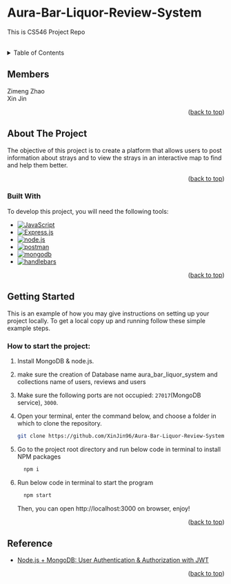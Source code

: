 # Aura-Bar-Liquor-Review-System 
This is CS546 Project Repo

<a name="readme-top"></a>

<br />
<!-- <div align="center">
  <a href="">
    <img src="logo.png" alt="Logo" width="600" >
  </a>

  <h3 align="center">This is CS546 Project Repo</h3>

  <p align="center">
    Allowing User to Choose Favoriate Events with Integrating Eventbrite API
    <br />
  </p>
</div> -->

<!-- TABLE OF CONTENTS -->
<details>
  <summary>Table of Contents</summary>
  <ol>
    <li><a href="#members">Members</li>
    <li>
      <a href="#about-the-project">About The Project</a>
      <ul>
        <li><a href="#built-with">Built With</a></li>
      </ul>
    </li>
    <li>
      <a href="#getting-started">Getting Started</a>
    </li>
    <li><a href="#database">Database</a></li>
    <li><a href="#contact">Contact</a></li>
    <li><a href="#reference">Reference</a></li>
  </ol>
</details>

<!-- Members -->

## Members

<div align="left">
Zimeng Zhao <br/>Xin Jin
</div>

<p align="right">(<a href="#readme-top">back to top</a>)</p>

<!-- ABOUT THE PROJECT -->

## About The Project

<div align="center">
<!-- <img src="https://github.com/tzuminglu/2FA-with-email/blob/main/example.jpeg" width="320"> -->
</div>
The objective of this project is to create a platform that allows users to post information about strays and to view the strays in an interactive map to find and help them better.


<p align="right">(<a href="#readme-top">back to top</a>)</p>

### Built With

To develop this project, you will need the following tools:

- [![JavaScript][JavaScript-img]][JavaScript-url]
- [![Express.js][Express.js-img]][Express.js-url]
- [![node.js][node.js-img]][node.js-url]
- [![postman][postman-img]][postman-url]
- [![mongodb][mongodb-img]][mongodb-url]
- [![handlebars][handlebars-img]][handlebars-url]

<p align="right">(<a href="#readme-top">back to top</a>)</p>

## Getting Started

This is an example of how you may give instructions on setting up your project locally.
To get a local copy up and running follow these simple example steps.

### How to start the project:
1. Install MongoDB & node.js.
2. make sure the creation of Database name aura_bar_liquor_system and collections name of users, reviews and users

3. Make sure the following ports are not occupied: `27017`(MongoDB service), `3000`.

4. Open your terminal, enter the command below, and choose a folder in which to clone the repository.
    ```sh
    git clone https://github.com/XinJin96/Aura-Bar-Liquor-Review-System.git
    ```

5. Go to the project root directory and run below code in terminal to install NPM packages
    ```sh
      npm i
    ```
6. Run below code in terminal to start the program
    ```sh
      npm start
    ```
    Then, you can open http://localhost:3000 on browser, enjoy!

<p align="right">(<a href="#readme-top">back to top</a>)</p>


<!-- ## Database

<div align="center">
  <a href="">
    <img src="database.png" alt="Database" width="600" >
  </a>
</div>


## Contact

<p align="right">(<a href="#readme-top">back to top</a>)</p> -->

## Reference

- [Node.js + MongoDB: User Authentication & Authorization with JWT](https://www.bezkoder.com/node-js-mongodb-auth-jwt/)

<p align="right">(<a href="#readme-top">back to top</a>)</p>

<!-- MARKDOWN LINKS & IMAGES -->

[JavaScript-url]: https://developer.mozilla.org/en-US/docs/Web/JavaScript
[JavaScript-img]: https://img.shields.io/badge/javascript-blue?logo=javascript
[Express.js-url]: https://expressjs.com/
[Express.js-img]: https://img.shields.io/badge/Express.js-404D59?style=for-the-badge
[node.js-url]: https://nodejs.org/en
[node.js-img]: https://img.shields.io/badge/Node.js-43853D?style=for-the-badge&logo=node.js&logoColor=white
[postman-url]: https://www.postman.com/
[postman-img]: https://img.shields.io/badge/Postman-FF6C37?style=for-the-badge&logo=postman&logoColor=white
[mongodb-url]: https://www.mongodb.com/zh-cn
[mongodb-img]: https://img.shields.io/badge/MongoDB-%234ea94b.svg?style=for-the-badge&logo=mongodb&logoColor=white
[handlebars-url]: https://handlebarsjs.com/
[handlebars-img]: https://img.shields.io/badge/handlebars-orange

